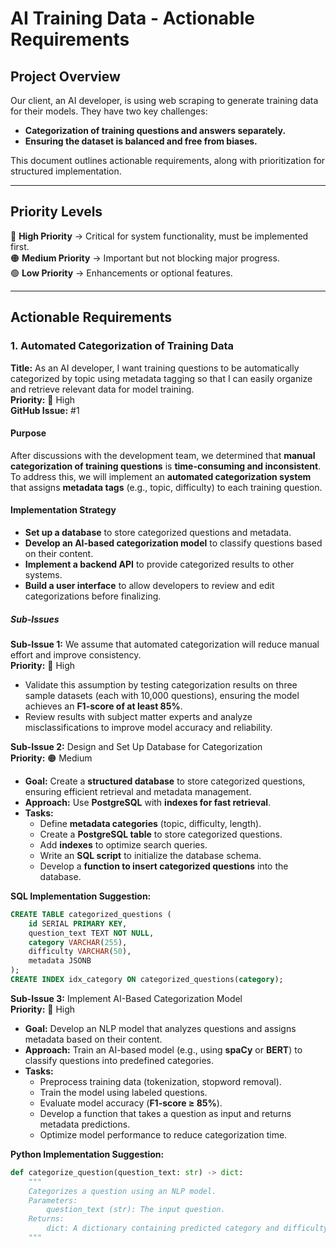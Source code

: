 # AI Training Data - Actionable Requirements

## Project Overview
Our client, an AI developer, is using web scraping to generate training data for their models. They have two key challenges:
- **Categorization of training questions and answers separately.**
- **Ensuring the dataset is balanced and free from biases.**

This document outlines actionable requirements, along with prioritization for structured implementation.

---
## Priority Levels
🔴 **High Priority** → Critical for system functionality, must be implemented first.  
🟠 **Medium Priority** → Important but not blocking major progress.  
🟢 **Low Priority** → Enhancements or optional features.  

---
## Actionable Requirements

### 1. Automated Categorization of Training Data
**Title:** As an AI developer, I want training questions to be automatically categorized by topic using metadata tagging so that I can easily organize and retrieve relevant data for model training.  
**Priority:** 🔴 High  
**GitHub Issue:** #1  

#### Purpose
After discussions with the development team, we determined that **manual categorization of training questions** is **time-consuming and inconsistent**.
To address this, we will implement an **automated categorization system** that assigns **metadata tags** (e.g., topic, difficulty) to each training question.

#### Implementation Strategy
- **Set up a database** to store categorized questions and metadata.
- **Develop an AI-based categorization model** to classify questions based on their content.
- **Implement a backend API** to provide categorized results to other systems.
- **Build a user interface** to allow developers to review and edit categorizations before finalizing.

##### Sub-Issues

**Sub-Issue 1:** We assume that automated categorization will reduce manual effort and improve consistency.  
**Priority:** 🔴 High  
- Validate this assumption by testing categorization results on three sample datasets (each with 10,000 questions), ensuring the model achieves an **F1-score of at least 85%**.
- Review results with subject matter experts and analyze misclassifications to improve model accuracy and reliability.

**Sub-Issue 2:** Design and Set Up Database for Categorization  
**Priority:** 🟠 Medium  
- **Goal:** Create a **structured database** to store categorized questions, ensuring efficient retrieval and metadata management.
- **Approach:** Use **PostgreSQL** with **indexes for fast retrieval**.
- **Tasks:**
  - Define **metadata categories** (topic, difficulty, length).
  - Create a **PostgreSQL table** to store categorized questions.
  - Add **indexes** to optimize search queries.
  - Write an **SQL script** to initialize the database schema.
  - Develop a **function to insert categorized questions** into the database.

**SQL Implementation Suggestion:**
```sql
CREATE TABLE categorized_questions (
    id SERIAL PRIMARY KEY,
    question_text TEXT NOT NULL,
    category VARCHAR(255),
    difficulty VARCHAR(50),
    metadata JSONB
);
CREATE INDEX idx_category ON categorized_questions(category);
```

**Sub-Issue 3:** Implement AI-Based Categorization Model  
**Priority:** 🔴 High  
- **Goal:** Develop an NLP model that analyzes questions and assigns metadata based on their content.
- **Approach:** Train an AI-based model (e.g., using **spaCy** or **BERT**) to classify questions into predefined categories.
- **Tasks:**
  - Preprocess training data (tokenization, stopword removal).
  - Train the model using labeled questions.
  - Evaluate model accuracy (**F1-score ≥ 85%**).
  - Develop a function that takes a question as input and returns metadata predictions.
  - Optimize model performance to reduce categorization time.

**Python Implementation Suggestion:**
```python
def categorize_question(question_text: str) -> dict:
    """
    Categorizes a question using an NLP model.
    Parameters:
        question_text (str): The input question.
    Returns:
        dict: A dictionary containing predicted category and difficulty.
    """
```
